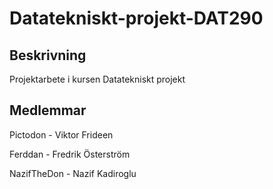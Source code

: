 # Datatekniskt-projekt-DAT290
## Beskrivning
Projektarbete i kursen Datatekniskt projekt

## Medlemmar
Pictodon - Viktor Frideen

Ferddan - Fredrik Österström

NazifTheDon - Nazif Kadiroglu

